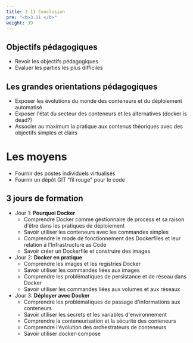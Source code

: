 ```yaml
---
title: 3.11 Conclusion
pre: "<b>3.11 </b>"
weight: 39
---
```


## Objectifs pédagogiques
  - Revoir les objectifs pédagogiques
  - Évaluer les parties les plus difficiles

## Les grandes orientations pédagogiques
- Exposer les évolutions du monde des conteneurs et du déploiement automatisé
- Exposer l'état du secteur des conteneurs et les alternatives (docker is dead?)
- Associer au maximum la pratique aux contenus théoriques avec des objectifs simples et clairs

# Les moyens
- Fournir des postes individuels virtualisés
- Fournir un dépôt GIT "fil rouge" pour le code 

## 3 jours de formation
* Jour 1: **Pourquoi Docker**
  * Comprendre Docker comme gestionnaire de process et sa raison d'être dans les pratiques de déploiement
  * Savoir utiliser les conteneurs avec les commandes simples
  * Comprendre le mode de fonctionnement des Dockerfiles et leur relation à l'Infrastructure as Code
  * Savoir créer un Dockerfile et construire des images 
* Jour 2: **Docker en pratique**
  * Comprendre les images et les registries Docker
  * Savoir utiliser les commandes liées aux images 
  * Comprendre les problématiques de persistance et de réseau dans Docker
  * Savoir utiliser les commandes liées aux volumes et aux réseaux
* Jour 3: **Déployer avec Docker**
  * Comprendre les problématiques de passage d'informations aux conteneurs
  * Savoir utiliser les secrets et les variables d'environnement
  * Comprendre la conteneurisation et la sécurité des conteneurs
  * Comprendre l'évolution des orchestrateurs de conteneurs
  * Savoir utiliser docker-compose 